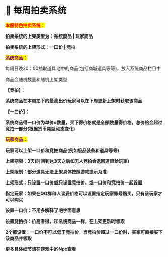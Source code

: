 # 🎀 每周拍卖系统

<mark style="color:red;">**本服特色拍卖系统：**</mark>

**拍卖系统的上架类型为：系统商品 | 玩家商品**

**拍卖系统的上架形式：一口价 | 竞拍**

<mark style="color:purple;">**系统商品：**</mark>

每周日晚20：00抽取道具池中的商品(包括商城道具等等)，放入系统商品栏目中

商品会随机数量和随机上架类型

**【竞拍】：**

**系统商品在本周拍下的最高出价玩家可以在下周更新上架时获取该商品**

**【一口价】：**

**系统商品得一口价为单价x数量，买下得价格就是全部数量得价格，总价格会超过竞拍一部分(根据货币类型动态变化)**

<mark style="color:purple;">**玩家商品：**</mark>

**玩家可以上架一口价和竞拍商品(例如极品装备和道具等等)**

**上架期限：3天(时间到达3天之后如无人竞拍会退回道具给玩家)**

**上架限制：部分道具无法上架具体按照游戏提示为准**

**上架形式：只设置一口价或只设置竞拍价、或一口价和竞拍价一起设置**

**指定玩家：如果在QQ群和人谈妥价格可以设置指定玩家账号购买，只有该玩家才可以购买**

**设置一口价：不用多解释了吧字面意思**

**设置竞拍价：价高者得，和系统商品一样，在上架更新时领取**

**2个都设置：一口价不可以低于竞拍价，当竞拍价超过一口价时，买家可直接买下该商品并领取**

**更多具体细节请在游戏中的Npc查看**
